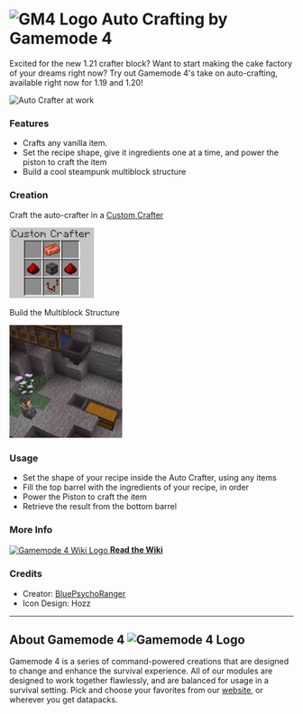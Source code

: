 # <img src="https://raw.githubusercontent.com/Gamemode4Dev/GM4_Datapacks/master/base/images/gm4_logo.png" alt="GM4 Logo" width="32" /> Auto Crafting by Gamemode 4 <!--$pmc:delete-->

Excited for the new 1.21 crafter block? Want to start making the cake factory of your dreams right now? Try out Gamemode 4's take on auto-crafting, available right now for 1.19 and 1.20!<!--$pmc:headerSize-->

<img src="https://raw.githubusercontent.com/Gamemode4Dev/GM4_Datapacks/master/gm4_auto_crafting/images/auto_crafter.webp" alt="Auto Crafter at work" width="350"/>  <!--$modrinth:replaceWithVideo--> <!--$pmc:delete-->

### Features
- Crafts any vanilla item.
- Set the recipe shape, give it ingredients one at a time, and power the piston to craft the item
- Build a cool steampunk multiblock structure

### Creation
Craft the auto-crafter in a [Custom Crafter](https://wiki.gm4.co/wiki/Custom_Crafters)

<img src="https://raw.githubusercontent.com/Gamemode4Dev/GM4_Datapacks/master/gm4_auto_crafting/images/crafting_recipe.png" alt="Auto Crafter Recipe" width="150"/> 

Build the Multiblock Structure

<img src="https://raw.githubusercontent.com/Gamemode4Dev/GM4_Datapacks/master/gm4_auto_crafting/images/setting-up-a-crafter.webp" alt="Auto Crafter Recipe" width="200"/> 

### Usage
- Set the shape of your recipe inside the Auto Crafter, using any items
- Fill the top barrel with the ingredients of your recipe, in order
- Power the Piston to craft the item
- Retrieve the result from the bottom barrel

### More Info
[<img src="https://raw.githubusercontent.com/Gamemode4Dev/GM4_Datapacks/master/base/images/gm4_wiki_logo.png" alt="Gamemode 4 Wiki Logo" width="40" align="center"/> **Read the Wiki**](https://wiki.gm4.co/wiki/Custom_Crafters/Auto_Crafting)

### Credits
- Creator: [BluePsychoRanger](https://twitter.com/BluPsychoRanger)
- Icon Design: Hozz

---
## About Gamemode 4 <img src="https://raw.githubusercontent.com/Gamemode4Dev/GM4_Datapacks/master/base/images/gm4_logo.png" alt="Gamemode 4 Logo" width="20"/>
Gamemode 4 is a series of command-powered creations that are designed to change and enhance the survival experience. All of our modules are designed to work together flawlessly, and are balanced for usage in a survival setting. Pick and choose your favorites from our [website](https://gm4.co), or wherever you get datapacks.